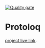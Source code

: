 [![Quality gate](https://sonarcloud.io/api/project_badges/quality_gate?project=romanprotoliuk_health-app-front-end)](https://sonarcloud.io/summary/new_code?id=romanprotoliuk_health-app-front-end)

# Protoloq
[project live link](https://github.com/facebook/create-react-app).
